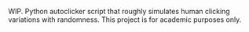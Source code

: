 WIP. Python autoclicker script that roughly simulates human clicking variations with randomness. This project is for academic purposes only.
